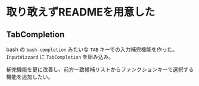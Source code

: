 # 取り敢えずREADMEを用意した

## TabCompletion

bash の `bash-completion` みたいな `TAB` キーでの入力補完機能を作った。  
`InputWizzard` に `TabCompletion` を組み込み。

補完機能を更に改善し、前方一致候補リストからファンクションキーで選択する機能を追加したい。
